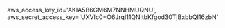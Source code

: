 aws_access_key_id='AKIA5B6GM6M7NNHMUQNU',
aws_secret_access_key='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'